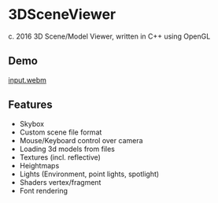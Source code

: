 # 3DSceneViewer
c. 2016 3D Scene/Model Viewer, written in C++ using OpenGL

## Demo

[input.webm](https://github.com/headshote/3DSceneViewer/assets/4802343/39a6c180-ae66-483d-b7ec-8402c872c4ff)

## Features

- Skybox
- Custom scene file format
- Mouse/Keyboard control over camera 
- Loading 3d models from files
- Textures (incl. reflective)
- Heightmaps
- Lights (Environment, point lights, spotlight)
- Shaders vertex/fragment
- Font rendering

